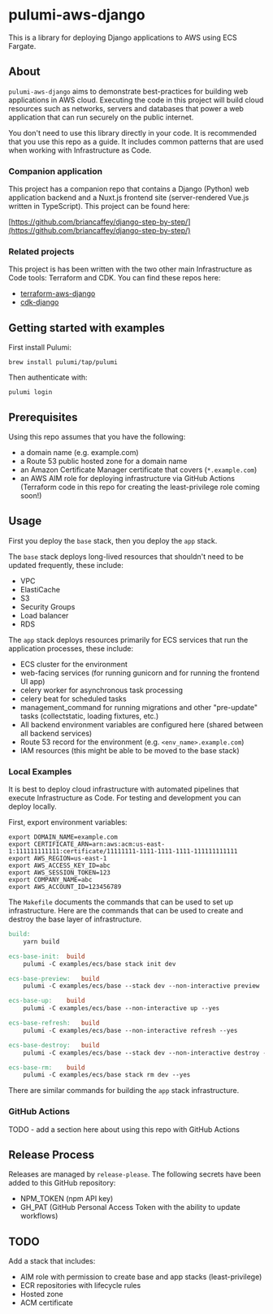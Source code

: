 # pulumi-aws-django

This is a library for deploying Django applications to AWS using ECS Fargate.

## About

`pulumi-aws-django` aims to demonstrate best-practices for building web applications in AWS cloud. Executing the code in this project will build cloud resources such as networks, servers and databases that power a web application that can run securely on the public internet.

You don't need to use this library directly in your code. It is recommended that you use this repo as a guide. It includes common patterns that are used when working with Infrastructure as Code.

### Companion application

This project has a companion repo that contains a Django (Python) web application backend and a Nuxt.js frontend site (server-rendered Vue.js written in TypeScript). This project can be found here:

[https://github.com/briancaffey/django-step-by-step/](https://github.com/briancaffey/django-step-by-step/)

### Related projects

This project is has been written with the two other main Infrastructure as Code tools: Terraform and CDK. You can find these repos here:

- [terraform-aws-django](https://github.com/briancaffey/terraform-aws-django)
- [cdk-django](https://github.com/briancaffey/cdk-django)

## Getting started with examples

First install Pulumi:

```
brew install pulumi/tap/pulumi
```

Then authenticate with:

```
pulumi login
```

## Prerequisites

Using this repo assumes that you have the following:

- a domain name (e.g. example.com)
- a Route 53 public hosted zone for a domain name
- an Amazon Certificate Manager certificate that covers (`*.example.com`)
- an AWS AIM role for deploying infrastructure via GitHub Actions (Terraform code in this repo for creating the least-privilege role coming soon!)

## Usage

First you deploy the `base` stack, then you deploy the `app` stack.

The `base` stack deploys long-lived resources that shouldn't need to be updated frequently, these include:

- VPC
- ElastiCache
- S3
- Security Groups
- Load balancer
- RDS

The `app` stack deploys resources primarily for ECS services that run the application processes, these include:

- ECS cluster for the environment
- web-facing services (for running gunicorn and for running the frontend UI app)
- celery worker for asynchronous task processing
- celery beat for scheduled tasks
- management_command for running migrations and other "pre-update" tasks (collectstatic, loading fixtures, etc.)
- All backend environment variables are configured here (shared between all backend services)
- Route 53 record for the environment (e.g. `<env_name>.example.com`)
- IAM resources (this might be able to be moved to the base stack)

### Local Examples

It is best to deploy cloud infrastructure with automated pipelines that execute Infrastructure as Code. For testing and development you can deploy locally.

First, export environment variables:

```
export DOMAIN_NAME=example.com
export CERTIFICATE_ARN=arn:aws:acm:us-east-1:111111111111:certificate/11111111-1111-1111-1111-111111111111
export AWS_REGION=us-east-1
export AWS_ACCESS_KEY_ID=abc
export AWS_SESSION_TOKEN=123
export COMPANY_NAME=abc
export AWS_ACCOUNT_ID=123456789
```

The `Makefile` documents the commands that can be used to set up infrastructure. Here are the commands that can be used to create and destroy the base layer of infrastructure.

```Makefile
build:
	yarn build

ecs-base-init:	build
	pulumi -C examples/ecs/base stack init dev

ecs-base-preview:	build
	pulumi -C examples/ecs/base --stack dev --non-interactive preview

ecs-base-up:	build
	pulumi -C examples/ecs/base --non-interactive up --yes

ecs-base-refresh:	build
	pulumi -C examples/ecs/base --non-interactive refresh --yes

ecs-base-destroy:	build
	pulumi -C examples/ecs/base --stack dev --non-interactive destroy --yes

ecs-base-rm:	build
	pulumi -C examples/ecs/base stack rm dev --yes
```

There are similar commands for building the `app` stack infrastructure.

### GitHub Actions

TODO - add a section here about using this repo with GitHub Actions

## Release Process

Releases are managed by `release-please`. The following secrets have been added to this GitHub repository:

- NPM_TOKEN (npm API key)
- GH_PAT (GitHub Personal Access Token with the ability to update workflows)

## TODO

Add a stack that includes:

- AIM role with permission to create base and app stacks (least-privilege)
- ECR repositories with lifecycle rules
- Hosted zone
- ACM certificate
